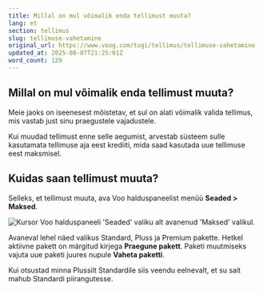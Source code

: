 ```yaml
---
title: Millal on mul võimalik enda tellimust muuta?
lang: et
section: tellimus
slug: tellimuse-vahetamine
original_url: https://www.voog.com/tugi/tellimus/tellimuse-vahetamine
updated_at: 2025-08-07T21:25:01Z
word_count: 129
---
```

## Millal on mul võimalik enda tellimust muuta?

Meie jaoks on iseenesest mõistetav, et sul on alati võimalik valida tellimus, mis vastab just sinu praegustele vajadustele.

Kui muudad tellimust enne selle aegumist, arvestab süsteem sulle kasutamata tellimuse aja eest krediiti, mida saad kasutada uue tellimuse eest maksmisel.

## Kuidas saan tellimust muuta?

Selleks, et tellimust muuta, ava Voo halduspaneelist menüü **Seaded > Maksed**.

![Kursor Voo halduspaneeli 'Seaded' valiku alt avanenud 'Maksed' valikul.](https://media.voog.com/0000/0036/2183/photos/Tellimus_ja_paketid2-2n_block.png "Kursor Voo halduspaneeli 'Seaded' valiku alt avanenud 'Maksed' valikul.")

Avaneval lehel näed valikus Standard, Pluss ja Premium pakette. Hetkel aktiivne pakett on märgitud kirjega **Praegune pakett**. Paketi muutmiseks vajuta uue paketi juures nupule **Vaheta paketti**.

Kui otsustad minna Plussilt Standardile siis veendu eelnevalt, et su sait mahub Standardi piirangutesse.
